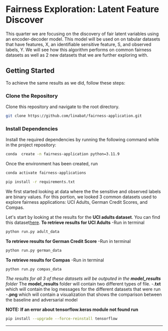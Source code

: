 # Fairness Exploration: Latent Feature Discover

This quarter we are focusing on the discovery of fair latent variables using an encoder-decoder model. This model will be used on on tabular datasets that have features, X, an identifiable sensitive feature, S, and observed labels, Y. We will see how this algorithm performs on common fairness datasets as well as 2 new datasets that we are further exploring with. 
## Getting Started

To achieve the same results as we did, follow these steps:

### Clone the Repository

Clone this repository and navigate to the root directory.
```bash
git clone https://github.com/linabat/fairness-application.git
```

### Install Dependencies

Install the required dependencies by running the following command while in the project repository:

```bash
conda  create -n fairness-application python=3.11.9
```
Once the environment has been created, run 
```bash
conda activate fairness-applications
```
```bash
pip install -r requirements.txt
```
We first started looking at data where the the sensitive and observed labels are binary values. For this portion, we looked 3 common datasets used to explore fairness applications: UCI Adults, German Credit Scores, and Compas. 

Let's start by looking at the results for the **UCI adults dataset**. You can find this dataset[here](https://archive.ics.uci.edu/dataset/2/adult). 
**To retrieve results for UCI Adults**
    -Run in terminal
   ```bash
   python run.py adult_data
   ```

**To retrieve results for German Credit Score**
    -Run in terminal
   ```bash
   python run.py german_data
   ```

**To retrieve results for Compas**
    -Run in terminal
   ```bash
   python run.py compas_data
   ```

*The results for all 3 of these datasets will be outputed in the **model_results** folder*
The **model_results** folder will contain two different types of file. 
    -**.txt** which will contain the log messages for the different datasets that were run 
    -**.png** which will contain a visualization that shows the comparison between the baseline and adversarial model


**NOTE: If an error about tensorflow.keras module not found run**

  ```bash
  pip install --upgrade --force-reinstall tensorflow
  ```
---



     
